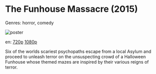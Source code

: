 # The Funhouse Massacre (2015)

Genres: horror, comedy

![poster](http://image.tmdb.org/t/p/w500/99ziAud7N3jzaDamVgY8qQn9SYW.jpg)

en:
  [720p](magnet:?xt=urn:btih:3F811FBA5C9E757ABFCAB8D39927DFDAFC609692&tr=udp://glotorrents.pw:6969/announce&tr=udp://tracker.opentrackr.org:1337/announce&tr=udp://torrent.gresille.org:80/announce&tr=udp://tracker.openbittorrent.com:80&tr=udp://tracker.coppersurfer.tk:6969&tr=udp://tracker.leechers-paradise.org:6969&tr=udp://p4p.arenabg.ch:1337&tr=udp://tracker.internetwarriors.net:1337)
  [1080p](magnet:?xt=urn:btih:E6ABE0AF829226CDE58420D210EB306DA13F2BD2&tr=udp://glotorrents.pw:6969/announce&tr=udp://tracker.opentrackr.org:1337/announce&tr=udp://torrent.gresille.org:80/announce&tr=udp://tracker.openbittorrent.com:80&tr=udp://tracker.coppersurfer.tk:6969&tr=udp://tracker.leechers-paradise.org:6969&tr=udp://p4p.arenabg.ch:1337&tr=udp://tracker.internetwarriors.net:1337)
  


Six of the worlds scariest psychopaths escape from a local Asylum and proceed to unleash terror on the unsuspecting crowd of a Halloween Funhouse whose themed mazes are inspired by their various reigns of terror.